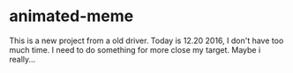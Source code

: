 # animated-meme

This is a new project from a old driver. 
Today is 12.20 2016, I don't have too much time.
I need to do something for more close my target.
Maybe i really...


